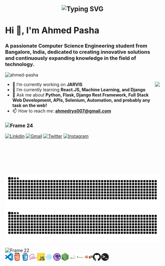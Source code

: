 <h2 align="center"><img src="https://readme-typing-svg.demolab.com?font=Fira+Code&pause=1000&color=9B72FF&random=false&width=435&lines=%22Learning%2C+Living%2C+and+Leveling+up.%22" alt="Typing SVG" />

</h2>

<h1>Hi 👋, I'm Ahmed Pasha</h1>
<h3>
  A passionate Computer Science Engineering student from Bangalore, India, dedicated to creating innovative solutions and continuously expanding knowledge in the field of technology.
</h3>

<p>
  <img src="https://komarev.com/ghpvc/?username=ahmed-pasha&label=Profile%20views&color=0e75b6&style=flat" alt="ahmed-pasha" />
</p>
  <img align="right" widht="300" height="300" src="https://github.com/Adam-pw/Adam-pw/blob/main/animation_500_kxa883sd.gif" />

- 🔭 I’m currently working on **JARVIS**
- 🌱 I’m currently learning **React.JS, Machine Learning, and Django**
- 💬 Ask me about **Python, Flask, Django Rest Framework, Full Stack Web Development, APIs, Selenium, Automation, and probably any task on the web!**
- 📫 How to reach me: **ahmedrys007@gmail.com**

<h3><p align="left"><img width="117" alt="Frame 24" src="https://github.com/vinodjangid07/vinodjangid07/assets/86096184/fe9e5a0d-e48a-4fac-ba66-d6d99c368d54"></p>
</h3>
<p align="left">
 <a href="https://linkedin.com/in/ahmed-pasha070" target="_blank"><img src="https://github.com/vinodjangid07/vinodjangid07/assets/86096184/2282dd88-2225-45aa-992a-bec8fde0e788" alt="Linkdin" height="50" title="linkdin"></a>
  <a href="mailto:ahmedrys007@gmail.com" target="_blank"><img src="https://github.com/vinodjangid07/vinodjangid07/assets/86096184/cbe4890a-aac0-465c-ba24-33458e9f8881" alt="Gmail" height="50" title="Gmail"></a>
  <a href="#" target="_blank"><img src="https://github.com/vinodjangid07/vinodjangid07/assets/86096184/80ca6f4f-01a3-40db-a50f-77bde71f13ad" alt="Twitter" height="50" title="Twitter"></a>
 <a href="https://www.instagram.com/ehmed_raisi_?igsh=MTI4YzZiZ295b2dnYQ==" target="_blank"><img src="https://github.com/vinodjangid07/vinodjangid07/assets/86096184/1de75b52-f87e-4394-975f-755b198d3536" alt="Instagram" height="50" title="Instagram"></a>
<div align="center">

  ![](https://raw.githubusercontent.com/szwedzik/szwedzik/output/github-contribution-grid-snake-dark.svg#gh-light-mode-only)
![](https://raw.githubusercontent.com/szwedzik/szwedzik/output/github-contribution-grid-snake-dark.svg#gh-dark-mode-only)

</div>

<img width="137" alt="Frame 22" src="https://github.com/vinodjangid07/vinodjangid07/assets/86096184/96fc909c-2e49-4d81-8f7e-b46471d60e53">
<br>
<img align="left" alt="Visual Studio Code" width="26px" src="https://raw.githubusercontent.com/github/explore/80688e429a7d4ef2fca1e82350fe8e3517d3494d/topics/visual-studio-code/visual-studio-code.png" />
<img align="left" alt="HTML5" width="26px" src="https://raw.githubusercontent.com/github/explore/80688e429a7d4ef2fca1e82350fe8e3517d3494d/topics/html/html.png" />
<img align="left" alt="CSS3" width="26px" src="https://raw.githubusercontent.com/github/explore/80688e429a7d4ef2fca1e82350fe8e3517d3494d/topics/css/css.png" />
<img align="left" alt="Sass" width="26px" src="https://raw.githubusercontent.com/github/explore/80688e429a7d4ef2fca1e82350fe8e3517d3494d/topics/sass/sass.png" />
<img align="left" alt="JavaScript" width="26px" src="https://raw.githubusercontent.com/github/explore/80688e429a7d4ef2fca1e82350fe8e3517d3494d/topics/javascript/javascript.png" />
<img align="left" alt="React" width="26px" src="https://raw.githubusercontent.com/github/explore/80688e429a7d4ef2fca1e82350fe8e3517d3494d/topics/react/react.png" />
<img align="left" alt="Gatsby" width="26px" src="https://raw.githubusercontent.com/github/explore/e94815998e4e0713912fed477a1f346ec04c3da2/topics/gatsby/gatsby.png" />
<img align="left" alt="Node.js" width="26px" src="https://raw.githubusercontent.com/github/explore/80688e429a7d4ef2fca1e82350fe8e3517d3494d/topics/nodejs/nodejs.png" />
<img align="left" alt="MySQL" width="26px" src="https://raw.githubusercontent.com/github/explore/80688e429a7d4ef2fca1e82350fe8e3517d3494d/topics/mysql/mysql.png" />
<img align="left" alt="MongoDB" width="26px" src="https://raw.githubusercontent.com/github/explore/80688e429a7d4ef2fca1e82350fe8e3517d3494d/topics/mongodb/mongodb.png" />
<img align="left" alt="Git" width="26px" src="https://raw.githubusercontent.com/github/explore/80688e429a7d4ef2fca1e82350fe8e3517d3494d/topics/git/git.png" />
<img align="left" alt="GitHub" width="26px" src="https://raw.githubusercontent.com/github/explore/78df643247d429f6cc873026c0622819ad797942/topics/github/github.png" />
<img align="left" alt="Terminal" width="26px" src="https://raw.githubusercontent.com/github/explore/80688e429a7d4ef2fca1e82350fe8e3517d3494d/topics/terminal/terminal.png" />
